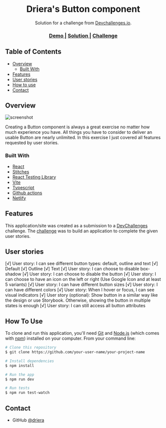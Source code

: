 <!-- Please update value in the {}  -->

<h1 align="center">Driera's Button component</h1>

<div align="center">
   Solution for a challenge from  <a href="http://devchallenges.io" target="_blank">Devchallenges.io</a>.
</div>

<div align="center">
  <h3>
    <a href="https://driera-button-component.netlify.app">
      Demo
    </a>
    <span> | </span>
    <a href="https://github.com/driera/button-component-vite/blob/main/src/components/Button.tsx">
      Solution
    </a>
    <span> | </span>
    <a href="https://devchallenges.io/challenges/ohgVTyJCbm5OZyTB2gNY">
      Challenge
    </a>
  </h3>
</div>

<!-- TABLE OF CONTENTS -->

## Table of Contents

- [Overview](#overview)
  - [Built With](#built-with)
- [Features](#features)
- [User stories](#user-stories)
- [How to use](#how-to-use)
- [Contact](#contact)

<!-- OVERVIEW -->

## Overview

![screenshot](https://user-images.githubusercontent.com/693630/144719429-07e8a0d3-39c2-45e9-9759-29b465cbfe14.png)

Creating a Button component is always a great exercise no matter how much experience you have. All things you have to consider to deliver an usable Button are nearly unlimited. In this exercise I just covered all features requested by user stories.

### Built With

<!-- This section should list any major frameworks that you built your project using. Here are a few examples.-->

- [React](https://reactjs.org/)
- [Stitches](https://stitches.dev/)
- [React Testing Library](https://testing-library.com/docs/react-testing-library/intro/)
- [Vite](https://vitejs.dev/)
- [Typescript](https://www.typescriptlang.org/)
- [Github actions](https://github.com/features/actions)
- [Netlify](https://www.netlify.com/)
## Features

<!-- List the features of your application or follow the template. Don't share the figma file here :) -->

This application/site was created as a submission to a [DevChallenges](https://devchallenges.io/challenges) challenge. The [challenge](https://devchallenges.io/challenges/ohgVTyJCbm5OZyTB2gNY) was to build an application to complete the given user stories.

## User stories
  [√] User story: I can see different button types: default, outline and text
      [√] Default
      [√] Outline
      [√] Text
  [√] User story: I can choose to disable box-shadow
  [√] User story: I can choose to disable the button
  [√] User story: I can choose to have an icon on the left or right (Use Google Icon and at least 5 variants)
  [√] User story: I can have different button sizes
  [√] User story: I can have different colors
  [√] User story: When I hover or focus, I can see visual indicators
  [√] User story (optional): Show button in a similar way like the design or use Storybook. Otherwise, showing the button in multiple states is enough
  [√] User story: I can still access all button attributes


## How To Use

<!-- This is an example, please update according to your application -->

To clone and run this application, you'll need [Git](https://git-scm.com) and [Node.js](https://nodejs.org/en/download/) (which comes with [npm](http://npmjs.com)) installed on your computer. From your command line:

```bash
# Clone this repository
$ git clone https://github.com/your-user-name/your-project-name

# Install dependencies
$ npm install

# Run the app
$ npm run dev

# Run tests
$ npm run test-watch
```

## Contact

- GitHub [@driera](https://github.com/driera)
